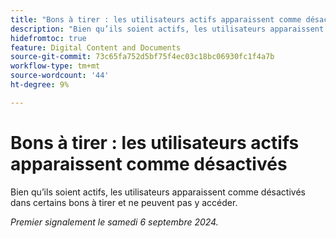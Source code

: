 ```yaml
---
title: "Bons à tirer : les utilisateurs actifs apparaissent comme désactivés"
description: "Bien qu’ils soient actifs, les utilisateurs apparaissent comme désactivés dans certains bons à tirer et ne peuvent pas y accéder."
hidefromtoc: true
feature: Digital Content and Documents
source-git-commit: 73c65fa752d5bf75f4ec03c18bc06930fc1f4a7b
workflow-type: tm+mt
source-wordcount: '44'
ht-degree: 9%

---
```


# Bons à tirer : les utilisateurs actifs apparaissent comme désactivés

Bien qu’ils soient actifs, les utilisateurs apparaissent comme désactivés dans certains bons à tirer et ne peuvent pas y accéder.

_Premier signalement le samedi 6 septembre 2024._
